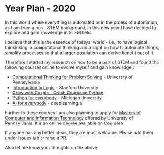 # Year Plan - 2020
In this world where everything is automated or in the proess of automation, as I am from a non - STEM background, in this new year I have decided to explore and gain knowledge in STEM field.

I believe that this is the essence of todays' world - i.e., to have logical thinkinking, a computatonal thinking and a sight on how to automate things, simplify processes so that a larger population can derive benefit out of it.

Therefore I started my research on how to be a part of STEM and found the following courses online to evolve myself and gain knowledge :

  * [Computational Thinking for Problem Solving](https://www.coursera.org/learn/computational-thinking-problem-solving/) - University of Pennsylvania
  * [Introduction to Logic](https://www.coursera.org/learn/logic-introduction?=) - Stanford University
  * [Grow with Google - Crash Course on Python](https://www.coursera.org/learn/python-crash-course/)
  * [Python for everybody](https://www.coursera.org/specializations/python?=) - Michigan University
  * [AI for everybody](https://www.coursera.org/learn/ai-for-everyone?) - deeplearning.ai

Further to these courses I am also planning to apply for [Masters of Computer and Information Technology]( https://www.coursera.org/degrees/mcit-penn) offered by University of Pennsylvania. It is an online degree available on Coursera 

If anyone has any better ideas, they are most welcome. Please add them under issues tab or raise a PR.

Also let me know your thoughts on the above.
